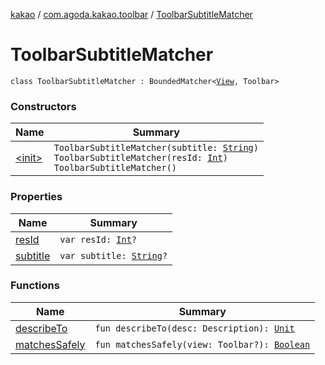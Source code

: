 [kakao](../../index.md) / [com.agoda.kakao.toolbar](../index.md) / [ToolbarSubtitleMatcher](./index.md)

# ToolbarSubtitleMatcher

`class ToolbarSubtitleMatcher : BoundedMatcher<`[`View`](https://developer.android.com/reference/android/view/View.html)`, Toolbar>`

### Constructors

| Name | Summary |
|---|---|
| [&lt;init&gt;](-init-.md) | `ToolbarSubtitleMatcher(subtitle: `[`String`](https://kotlinlang.org/api/latest/jvm/stdlib/kotlin/-string/index.html)`)`<br>`ToolbarSubtitleMatcher(resId: `[`Int`](https://kotlinlang.org/api/latest/jvm/stdlib/kotlin/-int/index.html)`)`<br>`ToolbarSubtitleMatcher()` |

### Properties

| Name | Summary |
|---|---|
| [resId](res-id.md) | `var resId: `[`Int`](https://kotlinlang.org/api/latest/jvm/stdlib/kotlin/-int/index.html)`?` |
| [subtitle](subtitle.md) | `var subtitle: `[`String`](https://kotlinlang.org/api/latest/jvm/stdlib/kotlin/-string/index.html)`?` |

### Functions

| Name | Summary |
|---|---|
| [describeTo](describe-to.md) | `fun describeTo(desc: Description): `[`Unit`](https://kotlinlang.org/api/latest/jvm/stdlib/kotlin/-unit/index.html) |
| [matchesSafely](matches-safely.md) | `fun matchesSafely(view: Toolbar?): `[`Boolean`](https://kotlinlang.org/api/latest/jvm/stdlib/kotlin/-boolean/index.html) |
